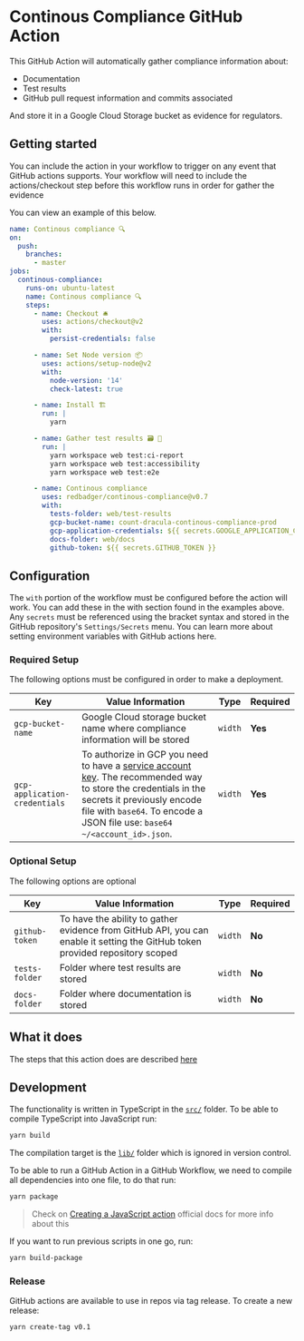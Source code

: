 # Continous Compliance GitHub Action

This GitHub Action will automatically gather compliance information about:

- Documentation
- Test results
- GitHub pull request information and commits associated

And store it in a Google Cloud Storage bucket as evidence for regulators.

## Getting started

You can include the action in your workflow to trigger on any event that GitHub actions supports. Your workflow will need to include the actions/checkout step before this workflow runs in order for gather the evidence

You can view an example of this below.

```yml
name: Continous compliance 🔍
on:
  push:
    branches:
      - master
jobs:
  continous-compliance:
    runs-on: ubuntu-latest
    name: Continous compliance 🔍
    steps:
      - name: Checkout 🛎️
        uses: actions/checkout@v2
        with:
          persist-credentials: false

      - name: Set Node version 📦
        uses: actions/setup-node@v2
        with:
          node-version: '14'
          check-latest: true

      - name: Install 🏗
        run: |
          yarn

      - name: Gather test results 🗃 🧪
        run: |
          yarn workspace web test:ci-report
          yarn workspace web test:accessibility
          yarn workspace web test:e2e

      - name: Continous compliance
        uses: redbadger/continous-compliance@v0.7
        with:
          tests-folder: web/test-results
          gcp-bucket-name: count-dracula-continous-compliance-prod
          gcp-application-credentials: ${{ secrets.GOOGLE_APPLICATION_CREDENTIALS }}
          docs-folder: web/docs
          github-token: ${{ secrets.GITHUB_TOKEN }}
```

## Configuration

The `with` portion of the workflow must be configured before the action will work. You can add these in the with section found in the examples above. Any `secrets` must be referenced using the bracket syntax and stored in the GitHub repository's `Settings/Secrets` menu. You can learn more about setting environment variables with GitHub actions here.

### Required Setup

The following options must be configured in order to make a deployment.

| Key                           | Value Information                                                                                                                                                                                                                                                                                | Type    | Required |
| ----------------------------- | ------------------------------------------------------------------------------------------------------------------------------------------------------------------------------------------------------------------------------------------------------------------------------------------------ | ------- | -------- |
| `gcp-bucket-name`             | Google Cloud storage bucket name where compliance information will be stored                                                                                                                                                                                                                     | `width` | **Yes**  |
| `gcp-application-credentials` | To authorize in GCP you need to have a [service account key](https://console.cloud.google.com/apis/credentials/serviceaccountkey). The recommended way to store the credentials in the secrets it previously encode file with `base64`. To encode a JSON file use: `base64 ~/<account_id>.json`. | `width` | **Yes**  |

### Optional Setup

The following options are optional

| Key            | Value Information                                                                                                             | Type    | Required |
| -------------- | ----------------------------------------------------------------------------------------------------------------------------- | ------- | -------- |
| `github-token` | To have the ability to gather evidence from GitHub API, you can enable it setting the GitHub token provided repository scoped | `width` | **No**   |
| `tests-folder` | Folder where test results are stored                                                                                          | `width` | **No**   |
| `docs-folder`  | Folder where documentation is stored                                                                                          | `width` | **No**   |

## What it does

The steps that this action does are described [here](./src/steps/readme.md)

## Development

The functionality is written in TypeScript in the [`src/`](./src) folder. To be able to compile TypeScript into JavaScript run:

```sh
yarn build
```

The compilation target is the [`lib/`](./lib) folder which is ignored in version control.

To be able to run a GitHub Action in a GitHub Workflow, we need to compile all dependencies into one file, to do that run:

```sh
yarn package
```

> Check on [Creating a JavaScript action](https://docs.github.com/en/actions/creating-actions/creating-a-javascript-action#commit-tag-and-push-your-action-to-github) official docs for more info about this

If you want to run previous scripts in one go, run:

```sh
yarn build-package
```

### Release

GitHub actions are available to use in repos via tag release. To create a new release:

```sh
yarn create-tag v0.1
```
